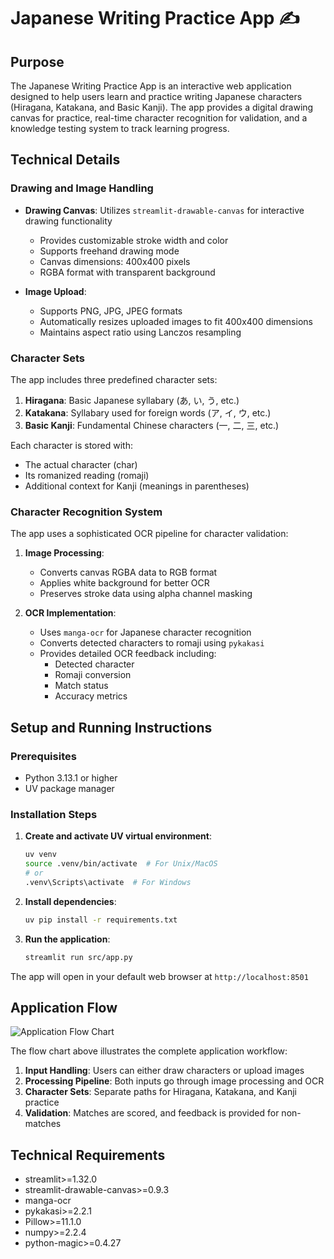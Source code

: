 # Japanese Writing Practice App ✍️

## Purpose
The Japanese Writing Practice App is an interactive web application designed to help users learn and practice writing Japanese characters (Hiragana, Katakana, and Basic Kanji). The app provides a digital drawing canvas for practice, real-time character recognition for validation, and a knowledge testing system to track learning progress.

## Technical Details

### Drawing and Image Handling
- **Drawing Canvas**: Utilizes `streamlit-drawable-canvas` for interactive drawing functionality
  - Provides customizable stroke width and color
  - Supports freehand drawing mode
  - Canvas dimensions: 400x400 pixels
  - RGBA format with transparent background

- **Image Upload**:
  - Supports PNG, JPG, JPEG formats
  - Automatically resizes uploaded images to fit 400x400 dimensions
  - Maintains aspect ratio using Lanczos resampling

### Character Sets
The app includes three predefined character sets:
1. **Hiragana**: Basic Japanese syllabary (あ, い, う, etc.)
2. **Katakana**: Syllabary used for foreign words (ア, イ, ウ, etc.)
3. **Basic Kanji**: Fundamental Chinese characters (一, 二, 三, etc.)

Each character is stored with:
- The actual character (char)
- Its romanized reading (romaji)
- Additional context for Kanji (meanings in parentheses)

### Character Recognition System
The app uses a sophisticated OCR pipeline for character validation:

1. **Image Processing**:
   - Converts canvas RGBA data to RGB format
   - Applies white background for better OCR
   - Preserves stroke data using alpha channel masking

2. **OCR Implementation**:
   - Uses `manga-ocr` for Japanese character recognition
   - Converts detected characters to romaji using `pykakasi`
   - Provides detailed OCR feedback including:
     - Detected character
     - Romaji conversion
     - Match status
     - Accuracy metrics

## Setup and Running Instructions

### Prerequisites
- Python 3.13.1 or higher
- UV package manager

### Installation Steps

1. **Create and activate UV virtual environment**:
   ```bash
   uv venv
   source .venv/bin/activate  # For Unix/MacOS
   # or
   .venv\Scripts\activate  # For Windows
   ```

2. **Install dependencies**:
   ```bash
   uv pip install -r requirements.txt
   ```

3. **Run the application**:
   ```bash
   streamlit run src/app.py
   ```

The app will open in your default web browser at `http://localhost:8501`

## Application Flow

![Application Flow Chart](assets/flow-chart.png)

The flow chart above illustrates the complete application workflow:
1. **Input Handling**: Users can either draw characters or upload images
2. **Processing Pipeline**: Both inputs go through image processing and OCR
3. **Character Sets**: Separate paths for Hiragana, Katakana, and Kanji practice
4. **Validation**: Matches are scored, and feedback is provided for non-matches

## Technical Requirements
- streamlit>=1.32.0
- streamlit-drawable-canvas>=0.9.3
- manga-ocr
- pykakasi>=2.2.1
- Pillow>=11.1.0
- numpy>=2.2.4
- python-magic>=0.4.27 